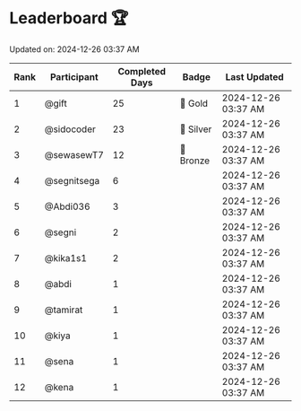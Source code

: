 # Leaderboard 🏆

Updated on: 2024-12-26 03:37 AM

| Rank | Participant       | Completed Days | Badge      | Last Updated         |
|------|-------------------|----------------|------------|----------------------|
| 1    | @gift             | 25             | 🏅 Gold     | 2024-12-26 03:37 AM |
| 2    | @sidocoder        | 23             | 🥈 Silver   | 2024-12-26 03:37 AM |
| 3    | @sewasewT7        | 12             | 🥉 Bronze   | 2024-12-26 03:37 AM |
| 4    | @segnitsega       | 6              |            | 2024-12-26 03:37 AM |
| 5    | @Abdi036          | 3              |            | 2024-12-26 03:37 AM |
| 6    | @segni            | 2              |            | 2024-12-26 03:37 AM |
| 7    | @kika1s1          | 2              |            | 2024-12-26 03:37 AM |
| 8    | @abdi             | 1              |            | 2024-12-26 03:37 AM |
| 9    | @tamirat          | 1              |            | 2024-12-26 03:37 AM |
| 10   | @kiya             | 1              |            | 2024-12-26 03:37 AM |
| 11   | @sena             | 1              |            | 2024-12-26 03:37 AM |
| 12   | @kena             | 1              |            | 2024-12-26 03:37 AM |
